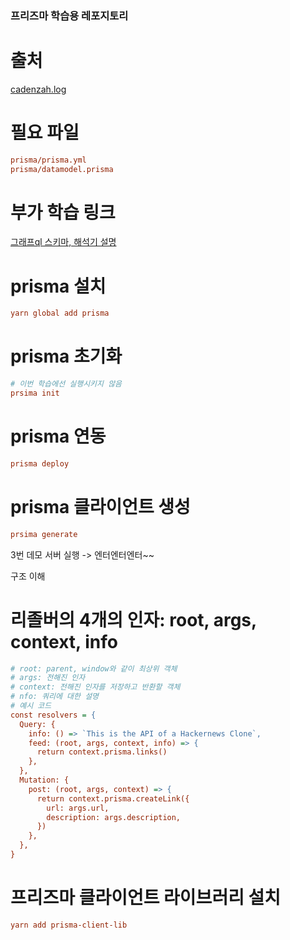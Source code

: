 ### 프리즈마 학습용 레포지토리

# 출처

<a href="https://velog.io/@cadenzah/graphql-node-01-introduction">cadenzah.log</a>

# 필요 파일

```ini
prisma/prisma.yml
prisma/datamodel.prisma
```

# 부가 학습 링크

<a href="https://www.prisma.io/blog/graphql-server-basics-the-schema-ac5e2950214e">그래프ql 스키마, 해석기 설명</a>

# prisma 설치

```ini
yarn global add prisma
```

# prisma 초기화

```ini
# 이번 학습에선 실행시키지 않음
prsima init
```

# prisma 연동

```ini
prisma deploy
```

# prisma 클라이언트 생성

```ini
prsima generate
```

3번 데모 서버 실행 -> 엔터엔터엔터~~

구조 이해

# 리졸버의 4개의 인자: root, args, context, info
```ini
# root: parent, window와 같이 최상위 객체
# args: 전해진 인자
# context: 전해진 인자를 저장하고 반환할 객체
# nfo: 쿼리에 대한 설명
# 예시 코드
const resolvers = {
  Query: {
    info: () => `This is the API of a Hackernews Clone`,
    feed: (root, args, context, info) => { 
      return context.prisma.links()        
    },                                     
  },
  Mutation: {                              
    post: (root, args, context) => {       
      return context.prisma.createLink({   
        url: args.url,                     
        description: args.description,     
      })                                   
    },                                     
  },                                       
}                                          
```

# 프리즈마 클라이언트 라이브러리 설치

```ini
yarn add prisma-client-lib
```
